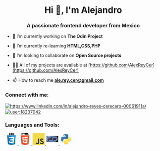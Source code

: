 <h1 align="center">Hi 👋, I'm Alejandro</h1>
<h3 align="center">A passionate frontend developer from Mexico</h3>

- 🔭 I’m currently working on **The Odin Project**

- 🌱 I’m currently re-learning **HTML,CSS,PHP**

- 👯 I’m looking to collaborate on **Open Source projects**

- 👨‍💻 All of my projects are available at [https://github.com/AlexReyCer](https://github.com/AlexReyCer)

- 📫 How to reach me **ale.rey.cer@gmail.com**

<h3 align="left">Connect with me:</h3>
<p align="left">
<a href="https://linkedin.com/in/alejandro-reyes-cerecero-00061911a/" target="blank"><img align="center" src="https://raw.githubusercontent.com/rahuldkjain/github-profile-readme-generator/master/src/images/icons/Social/linked-in-alt.svg" alt="https://www.linkedin.com/in/alejandro-reyes-cerecero-00061911a/" height="30" width="40" /></a>
<a href="https://stackoverflow.com/users/18237042/zere0" target="blank"><img align="center" src="https://raw.githubusercontent.com/rahuldkjain/github-profile-readme-generator/master/src/images/icons/Social/stack-overflow.svg" alt="user:18237042" height="30" width="40" /></a>
</p>

<h3 align="left">Languages and Tools:</h3>
<p align="left"> <a href="https://www.w3schools.com/css/" target="_blank" rel="noreferrer"> <img src="https://raw.githubusercontent.com/devicons/devicon/master/icons/css3/css3-original-wordmark.svg" alt="css3" width="40" height="40"/> </a> <a href="https://www.w3.org/html/" target="_blank" rel="noreferrer"> <img src="https://raw.githubusercontent.com/devicons/devicon/master/icons/html5/html5-original-wordmark.svg" alt="html5" width="40" height="40"/> </a> <a href="https://developer.mozilla.org/en-US/docs/Web/JavaScript" target="_blank" rel="noreferrer"> <img src="https://raw.githubusercontent.com/devicons/devicon/master/icons/javascript/javascript-original.svg" alt="javascript" width="40" height="40"/> </a> <a href="https://www.php.net" target="_blank" rel="noreferrer"> <img src="https://raw.githubusercontent.com/devicons/devicon/master/icons/php/php-original.svg" alt="php" width="40" height="40"/> </a> <a href="https://www.python.org" target="_blank" rel="noreferrer"> <img src="https://raw.githubusercontent.com/devicons/devicon/master/icons/python/python-original.svg" alt="python" width="40" height="40"/> </a> </p>
